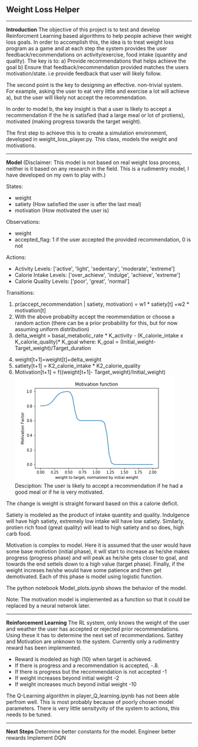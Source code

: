 ## Weight Loss Helper 
[//]: # (Image References)

[image1]: ./motivation_func.png "Motivation Function"

---
**Introduction**
The objective of this project is to test and develop Reinforcment Learning based algorithms to help people achieve their weight loss goals. In order to accomplish this, the idea is to treat weight loss program as a game and at each step the system provides the user feedback/recommendations on activity/exercise, food intake (quantity and quality). The key is to:
a) Provide recommendations that helps achieve the goal
b) Ensure that feedback/recommendation provided matches the users motivation/state. i.e provide feedback that user will likely follow.

The second point is the key to designing an effective. non-trivial system. For example, asking the user to eat very little and exercise a lot will achieve a), but the user will likely not accept the recommendation.

In order to model b, the key insight is that a user is likely to accept a recommendation if the he is satisfied (had a large meal or lot of protiens), motivated (making progress towards the target weight).

The first step to achieve this is to create a simulation environment, developed in weight_loss_player.py. This class, models the weight and motivations. 

---
**Model**
(Disclaimer: This model is not based on real weight loss process, neither is it based on any research in the field. This is a rudimentry model, I have developed on my own to play with.)


States:
* weight
* satiety (How satisfied the user is after the last meal)
* motivation (How motivated the user is)

Observations:
* weight
* accepted_flag: 1 if the user accepted the provided recommendation, 0 is not

Actions:
* Activity Levels: ['active', 'light', 'sedentary', 'moderate', 'extreme']
* Calorie Intake Levels: ['over_achieve', 'indulge', 'achieve', 'extreme']
* Calorie Quality Levels: ['poor', 'great', 'normal']

Transitions:

1. pr(accept_recommendation | satiety, motivation) = w1 * satiety[t] +w2 * motivation[t]
2. With the above probabilty accept the reommendation or choose a random action (there can be a prior probability for this, but for now assuming uniform distribution)
3. delta_weight = basal_metabolic_rate * K_activity - (K_calorie_intake x K_calorie_quality)* K_goal
where: K_goal = (Initial_weight-Target_weight)/Target_duration
4) weight[t+1]=weight[t]+delta_weight
5) satiety[t+1] = K2_calorie_intake * K2_calorie_quality
6) Motivation[t+1] =  f((weight[t+1]- Target_weight)/Initial_weight)
![motivation_func.png][image1]
Desciption:
The user is likely to accept a recommendation if he had a good meal or if he is very motivated.

The change is weight is straight forward based on this a calorie deficit.

Satiety is modeled as the product of intake quantity and quality. Indulgence will have high satiety, extremely low intake will have low satiety. Similarly, protien rich food (great quality) will lead to high satiety and so does, high carb food.

Motivation is complex to model. Here it is assumed that the user would have some base motivtion (initial phase), it will start to increase as he/she makes progress (progress phase) and  will peak as he/she gets closer to goal, and towards the end settels down to a high value (target phase). Finally, if the weight increses he/she would have some patience and then get demotivated. Each of this phase is model using logistic function.

The python notebook Model_plots.ipynb shows the behavior of the model.

Note: The motivation model is implemented as a function so that it could be replaced by a neural netwrok later.

---
**Reinforcement Learning**
The RL system, only knows the weight of the user and weather the user has accepted or rejected prior recommendations. Using these it has to determine the next set of recommendations. Satitey and Motivation are unknown to the system. 
Currently only a rudimentry reward has been implemented.
* Reward is modeled as high (10) when target is achieved.
* If there is progress and a recommendation is accepted, -.8.
* If there is progress but the recommendation is not accepted -1
* If weight increases beyond initial weight -2
* If weight increases much beyond initial weight -10
 
The Q-Learning algorithm in player_Q_learning.ipynb has not been able perfrom well. This is most probably because of poorly chosen model parameters. There is very little sensityvity of the system to actions, this needs to be tuned. 

---
**Next Steps**
Determine better constants for the model.
Engineer better rewards
Implement DQN







